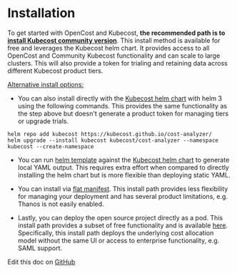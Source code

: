 Installation
===================

To get started with OpenCost and Kubecost, **the recommended path is to [install Kubecost community version](http://kubecost.com/install)**. This install method is available for free and leverages the Kubecost helm chart. It provides access to all OpenCost and Community Kubecost functionality and can scale to large clusters. This will also provide a token for trialing and retaining data across different Kubecost product tiers.

<ins>Alternative install options:<ins>

* You can also install directly with the [Kubecost helm chart](https://github.com/kubecost/cost-analyzer-helm-chart/) with helm 3 using the following commands. This provides the same functionality as the step above but doesn't generate a product token for managing tiers or upgrade trials.

```
helm repo add kubecost https://kubecost.github.io/cost-analyzer/
helm upgrade --install kubecost kubecost/cost-analyzer --namespace kubecost --create-namespace
```

* You can run [helm template](https://helm.sh/docs/helm/helm_template/) against the [Kubecost helm chart](https://github.com/kubecost/cost-analyzer-helm-chart/) to generate local YAML output. This requires extra effort when compared to directly installing the helm chart but is more flexible than deploying static YAML.

* You can install via [flat manifest](https://github.com/kubecost/cost-analyzer-helm-chart/blob/master/README.md#manifest). This install path provides less flexibility for managing your deployment and has several product limitations, e.g. Thanos is not easily enabled.

* Lastly, you can deploy the open source project directly as a pod. This install path provides a subset of free functionality and is available [here](https://github.com/kubecost/cost-model/blob/master/deploying-as-a-pod.md). Specifically, this install path deploys the underlying cost allocation model without the same UI or access to enterprise functionality, e.g. SAML support.

Edit this doc on [GitHub](https://github.com/kubecost/docs/blob/main/install.md)

<!--- {"article":"4407601821207","section":"4402815636375","permissiongroup":"1500001277122"} --->
